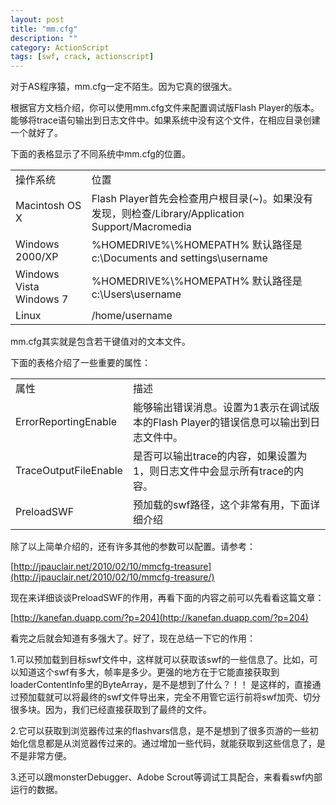 ```yaml
---
layout: post
title: "mm.cfg"
description: ""
category: ActionScript
tags: [swf, crack, actionscript]
---
```



对于AS程序猿，mm.cfg一定不陌生。因为它真的很强大。

根据官方文档介绍，你可以使用mm.cfg文件来配置调试版Flash Player的版本。能够将trace语句输出到日志文件中。如果系统中没有这个文件，在相应目录创建一个就好了。

下面的表格显示了不同系统中mm.cfg的位置。

<table>
	<tr>
		<td>操作系统</td>
		<td>位置</td>
	</tr>
	<tr>
		<td>Macintosh OS X</td>
		<td>Flash Player首先会检查用户根目录(~)。如果没有发现，则检查/Library/Application Support/Macromedia</td>
	</tr>
	<tr>
		<td>Windows 2000/XP</td>
		<td>
			%HOMEDRIVE%\%HOMEPATH%
			默认路径是c:\Documents and settings\username
		</td>
	</tr>
	<tr>
		<td>Windows Vista Windows 7</td>
		<td>
			%HOMEDRIVE%\%HOMEPATH%
			默认路径是c:\Users\username
		</td>
	</tr>
	<tr>
		<td>Linux</td>
		<td>/home/username</td>
	</tr>
</table>

mm.cfg其实就是包含若干键值对的文本文件。

下面的表格介绍了一些重要的属性：

<table>
	<tr>
		<td>属性</td>
		<td>描述</td>
	</tr>
	<tr>
		<td>ErrorReportingEnable</td>
		<td>能够输出错误消息。设置为1表示在调试版本的Flash Player的错误信息可以输出到日志文件中。</td>
	</tr>
	<tr>
		<td>TraceOutputFileEnable</td>
		<td>是否可以输出trace的内容，如果设置为1，则日志文件中会显示所有trace的内容。</td>
	</tr>
	<tr>
		<td>PreloadSWF</td>
		<td>预加载的swf路径，这个非常有用，下面详细介绍</td>
	</tr>
</table>

除了以上简单介绍的，还有许多其他的参数可以配置。请参考：

[http://jpauclair.net/2010/02/10/mmcfg-treasure](http://jpauclair.net/2010/02/10/mmcfg-treasure/)

现在来详细谈谈PreloadSWF的作用，再看下面的内容之前可以先看看这篇文章：

[http://kanefan.duapp.com/?p=204](http://kanefan.duapp.com/?p=204)
	
看完之后就会知道有多强大了。好了，现在总结一下它的作用：

1.可以预加载到目标swf文件中，这样就可以获取该swf的一些信息了。比如，可以知道这个swf有多大，帧率是多少。更强的地方在于它能直接获取到loaderContentInfo里的ByteArray，是不是想到了什么？！！ 是这样的，直接通过预加载就可以将最终的swf文件导出来，完全不用管它运行前将swf加壳、切分很多块。因为，我们已经直接获取到了最终的文件。

2.它可以获取到浏览器传过来的flashvars信息，是不是想到了很多页游的一些初始化信息都是从浏览器传过来的。通过增加一些代码，就能获取到这些信息了，是不是非常方便。

3.还可以跟monsterDebugger、Adobe Scrout等调试工具配合，来看看swf内部运行的数据。
	





